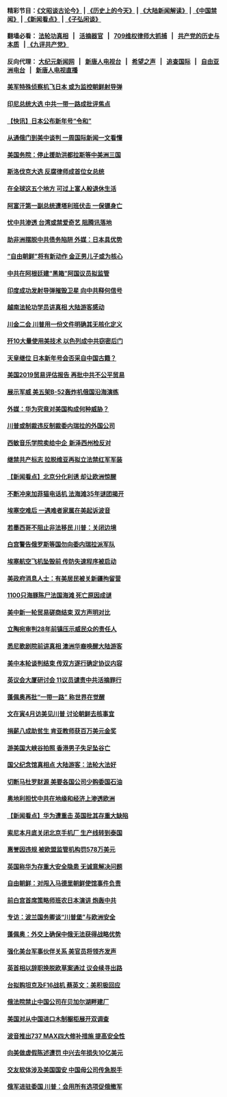 #### 精彩节目：[《文昭谈古论今》](http://134.209.198.168/wenzhao) | [《历史上的今天》](http://134.209.198.168/today-in-history) | [《大陆新闻解读》](http://134.209.198.168/ntdtv-comedy) | [《中国禁闻》](http://134.209.198.168/ntdtv-news) | [《新闻看点》](http://134.209.198.168/news-insight) | [《子弘闲谈》](http://134.209.198.168/zihongxiantan/) 

  #### 翻墙必看： [法轮功真相](http://134.209.198.168:10000/videos/truth.html) &nbsp;&nbsp;|&nbsp;&nbsp; [活摘器官](http://134.209.198.168:10000/videos/res/Organs/) &nbsp;&nbsp;|&nbsp;&nbsp; [709维权律师大抓捕](http://134.209.198.168:10000/videos/709/) &nbsp;&nbsp;|&nbsp;&nbsp; [共产党的历史与本质](http://134.209.198.168:10000/videos/ccp.html) &nbsp;&nbsp;| [《九评共产党》](http://134.209.198.168:10000/videos/jiuping/) 

#### 反向代理： [大纪元新闻网](http://134.209.198.168:10080/) &nbsp;&nbsp;|&nbsp;&nbsp; [新唐人电视台](http://134.209.198.168:8000/) &nbsp;&nbsp;|&nbsp;&nbsp; [希望之声](http://134.209.198.168:8200/) &nbsp;&nbsp;|&nbsp;&nbsp; [追查国际](http://134.209.198.168:10010/) &nbsp;&nbsp;|&nbsp;&nbsp; [自由亚洲电台](http://134.209.198.168:9800/) &nbsp;&nbsp;|&nbsp;&nbsp; [新唐人电视直播](http://134.209.198.168/) 

#### [美军特殊侦察机飞日本 或为监控朝鲜射导弹](../pages/nsc418/n11154756.md?t=04010937) 

#### [印尼总统大选 中共一带一路成批评焦点](../pages/nsc418/n11154220.md?t=04010937) 

#### [【快讯】日本公布新年号“令和”](../pages/nsc418/n11154163.md?t=04010937) 

#### [从通俄门到美中谈判 一周国际新闻一文看懂](../pages/nsc418/n11151265.md?t=04010937) 

#### [美国务院：停止援助洪都拉斯等中美洲三国](../pages/nsc418/n11152947.md?t=04010937) 

#### [斯洛伐克大选 反腐律师成首位女总统](../pages/nsc418/n11153077.md?t=04010937) 

#### [在全球这五个地方 可过上富人般退休生活](../pages/nsc418/n11151775.md?t=04010937) 

#### [阿富汗第一副总统遭塔利班伏击 一保镖身亡](../pages/nsc418/n11152070.md?t=04010937) 

#### [忧中共渗透 台湾或禁爱奇艺 阻腾讯落地](../pages/nsc418/n11151626.md?t=04010937) 

#### [助非洲摆脱中共债务陷阱 外媒：日本具优势](../pages/nsc418/n11151637.md?t=04010937) 

#### [“自由朝鲜”将有新动作 金正男儿子或为核心](../pages/nsc418/n11151559.md?t=04010937) 

#### [中共在阿根廷建“黑箱”阿国议员拟监管](../pages/nsc418/n11151549.md?t=04010937) 

#### [印度成功发射导弹摧毁卫星 向中共释何信号](../pages/nsc418/n11151376.md?t=04010937) 

#### [越南法轮功学员讲真相 大陆游客感动](../pages/nsc418/n11151052.md?t=04010937) 

#### [川金二会 川普用一份文件明确其无核化定义](../pages/nsc418/n11151140.md?t=04010937) 

#### [歼10大量使用美技术 以色列成中共窃密后门](../pages/nsc418/n11143429.md?t=04010937) 

#### [天皇继位 日本新年号会否采自中国古籍？](../pages/nsc418/n11151078.md?t=04010937) 

#### [美国2019贸易评估报告 再批中共不公平贸易](../pages/nsc418/n11150818.md?t=04010937) 

#### [展示军威 美五架B-52轰炸机俄国沿海演练](../pages/nsc418/n11150480.md?t=04010937) 

#### [外媒：华为究竟对美国构成何种威胁？](../pages/nsc418/n11149562.md?t=04010937) 

#### [川普或制裁违反制裁委内瑞拉的外国公司](../pages/nsc418/n11150019.md?t=04010937) 

#### [西敏音乐学院卖给中企 新泽西州检反对](../pages/nsc418/n11149680.md?t=04010937) 

#### [继禁共产标志 拉脱维亚再拟立法禁红军军装](../pages/nsc418/n11149779.md?t=04010937) 

#### [【新闻看点】北京分化利诱 却让欧洲惊醒](../pages/nsc418/n11149321.md?t=04010937) 

#### [不断冲来加菲猫电话机 法海滩35年谜团揭开](../pages/nsc418/n11149623.md?t=04010937) 

#### [埃塞空难后 一遇难者家属在美起诉波音](../pages/nsc418/n11149698.md?t=04010937) 

#### [若墨西哥不阻止非法移民 川普：关闭边境](../pages/nsc418/n11149488.md?t=04010937) 

#### [白宫警告俄罗斯等国勿向委内瑞拉派军队](../pages/nsc418/n11149658.md?t=04010937) 

#### [埃塞航空飞机坠毁前 传防失速程序被启动](../pages/nsc418/n11149281.md?t=04010937) 

#### [美政府消息人士：有美居民被关新疆拘留营](../pages/nsc418/n11149339.md?t=04010937) 

#### [1100只海豚陈尸法国海滩 死亡原因成谜](../pages/nsc418/n11148870.md?t=04010937) 

#### [美中新一轮贸易磋商结束 双方声明对比](../pages/nsc418/n11149183.md?t=04010937) 

#### [立陶宛审判28年前镇压示威民众的责任人](../pages/nsc418/n11148633.md?t=04010937) 

#### [悉尼歌剧院前讲真相 澳洲华裔唤醒大陆游客](../pages/nsc418/n11148530.md?t=04010937) 

#### [美中本轮谈判结束 传双方逐行确定协议内容](../pages/nsc418/n11148669.md?t=04010937) 

#### [英议会大厦研讨会 11议员谴责中共活摘罪行](../pages/nsc418/n11147307.md?t=04010937) 

#### [蓬佩奥再批“一带一路” 称世界在觉醒](../pages/nsc418/n11148618.md?t=04010937) 

#### [文在寅4月访美见川普 讨论朝鲜去核事宜](../pages/nsc418/n11148476.md?t=04010937) 

#### [捐薪八成助贫生 肯亚教师获百万美元金奖](../pages/nsc418/n11148002.md?t=04010937) 

#### [游美国大峡谷拍照 香港男子失足坠谷亡](../pages/nsc418/n11147271.md?t=04010937) 

#### [国父纪念馆真相点 大陆游客：法轮大法好](../pages/nsc418/n11146855.md?t=04010937) 

#### [切断马杜罗财源 美要各国公司少购委国石油](../pages/nsc418/n11147170.md?t=04010937) 

#### [奥地利担忧中共在地缘和经济上渗透欧洲](../pages/nsc418/n11147131.md?t=04010937) 

#### [【新闻看点】华为遭重击 英国批其存重大缺陷](../pages/nsc418/n11146848.md?t=04010937) 

#### [索尼本月底关闭北京手机厂 生产线转到泰国](../pages/nsc418/n11146898.md?t=04010937) 

#### [惠誉因违规 被欧盟监管机构罚578万美元](../pages/nsc418/n11146571.md?t=04010937) 

#### [英国称华为存重大安全隐患 无诚意解决问题](../pages/nsc418/n11146736.md?t=04010937) 

#### [自由朝鲜：对闯入马德里朝鲜使馆事件负责](../pages/nsc418/n11145851.md?t=04010937) 

#### [前白宫首席策略师班农日本演讲 炮轰中共](../pages/nsc418/n11145680.md?t=04010937) 

#### [专访：波兰国务卿谈“川普堡”与欧洲安全](../pages/nsc418/n11144470.md?t=04010937) 

#### [蓬佩奥：外交上确保中俄无法获得战略优势](../pages/nsc418/n11144977.md?t=04010937) 

#### [强化美台军事伙伴关系 美官员将领齐发声](../pages/nsc418/n11144937.md?t=04010937) 

#### [英首相以辞职换脱欧草案通过 议会续寻出路](../pages/nsc418/n11144731.md?t=04010937) 

#### [台拟购坦克及F16战机 蔡英文：美积极回应](../pages/nsc418/n11144759.md?t=04010937) 

#### [俄法院禁止中国公司在贝加尔湖畔建厂](../pages/nsc418/n11144697.md?t=04010937) 

#### [美国对从中国进口木制橱柜展开双调查](../pages/nsc418/n11144673.md?t=04010937) 

#### [波音推出737 MAX四大修补措施 提高安全性](../pages/nsc418/n11144521.md?t=04010937) 

#### [向美做虚假陈述遭罚 中兴去年损失10亿美元](../pages/nsc418/n11144356.md?t=04010937) 

#### [交友软体涉及美国国安 中国母公司传急脱手](../pages/nsc418/n11144181.md?t=04010937) 

#### [俄军进驻委国 川普：会用所有选项促俄撤军](../pages/nsc418/n11144268.md?t=04010937) 

